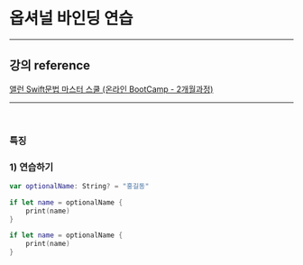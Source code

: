 # 옵셔널 바인딩 연습

---

## 강의 reference

[앨런 Swift문법 마스터 스쿨 (온라인 BootCamp - 2개월과정)](https://www.inflearn.com/course/스위프트-문법-마스터-스쿨/dashboard)

---

<br>

### 특징

### 1) 연습하기

```swift
var optionalName: String? = "홍길동"

if let name = optionalName {
    print(name)
}

if let name = optionalName {
    print(name)
}
```
